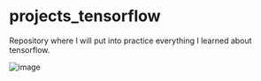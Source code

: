 # projects_tensorflow
Repository where I will put into practice everything I learned about tensorflow.

![image](https://github.com/KireSregor/projects_tensorflow/assets/100533337/24e8c264-e560-43d1-93e6-84201fe434dd)

